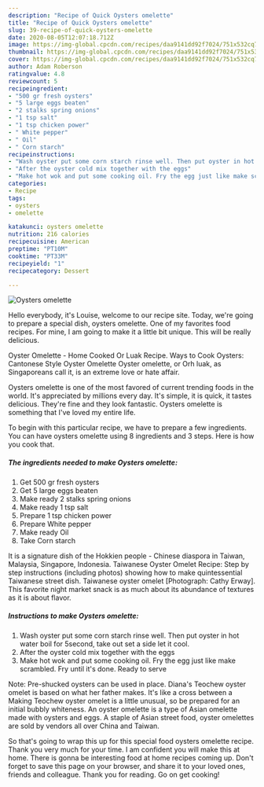 ```yaml
---
description: "Recipe of Quick Oysters omelette"
title: "Recipe of Quick Oysters omelette"
slug: 39-recipe-of-quick-oysters-omelette
date: 2020-08-05T12:07:18.712Z
image: https://img-global.cpcdn.com/recipes/daa9141dd92f7024/751x532cq70/oysters-omelette-recipe-main-photo.jpg
thumbnail: https://img-global.cpcdn.com/recipes/daa9141dd92f7024/751x532cq70/oysters-omelette-recipe-main-photo.jpg
cover: https://img-global.cpcdn.com/recipes/daa9141dd92f7024/751x532cq70/oysters-omelette-recipe-main-photo.jpg
author: Adam Roberson
ratingvalue: 4.8
reviewcount: 5
recipeingredient:
- "500 gr fresh oysters"
- "5 large eggs beaten"
- "2 stalks spring onions"
- "1 tsp salt"
- "1 tsp chicken power"
- " White pepper"
- " Oil"
- " Corn starch"
recipeinstructions:
- "Wash oyster put some corn starch rinse well. Then put oyster in hot water boil for 5second, take out set a side let it cool."
- "After the oyster cold mix together with the eggs"
- "Make hot wok and put some cooking oil. Fry the egg just like make scrambled. Fry until it&#39;s done. Ready to serve"
categories:
- Recipe
tags:
- oysters
- omelette

katakunci: oysters omelette 
nutrition: 216 calories
recipecuisine: American
preptime: "PT10M"
cooktime: "PT33M"
recipeyield: "1"
recipecategory: Dessert

---
```



![Oysters omelette](https://img-global.cpcdn.com/recipes/daa9141dd92f7024/751x532cq70/oysters-omelette-recipe-main-photo.jpg)

Hello everybody, it's Louise, welcome to our recipe site. Today, we're going to prepare a special dish, oysters omelette. One of my favorites food recipes. For mine, I am going to make it a little bit unique. This will be really delicious.

Oyster Omelette - Home Cooked Or Luak Recipe. Ways to Cook Oysters: Cantonese Style Oyster Omelette Oyster omelette, or Orh luak, as Singaporeans call it, is an extreme love or hate affair.

Oysters omelette is one of the most favored of current trending foods in the world. It's appreciated by millions every day. It's simple, it is quick, it tastes delicious. They're fine and they look fantastic. Oysters omelette is something that I've loved my entire life.


To begin with this particular recipe, we have to prepare a few ingredients. You can have oysters omelette using 8 ingredients and 3 steps. Here is how you cook that.

<!--inarticleads1-->

##### The ingredients needed to make Oysters omelette:

1. Get 500 gr fresh oysters
1. Get 5 large eggs beaten
1. Make ready 2 stalks spring onions
1. Make ready 1 tsp salt
1. Prepare 1 tsp chicken power
1. Prepare  White pepper
1. Make ready  Oil
1. Take  Corn starch


It is a signature dish of the Hokkien people - Chinese diaspora in Taiwan, Malaysia, Singapore, Indonesia. Taiwanese Oyster Omelet Recipe: Step by step instructions (including photos) showing how to make quintessential Taiwanese street dish. Taiwanese oyster omelet [Photograph: Cathy Erway]. This favorite night market snack is as much about its abundance of textures as it is about flavor. 

<!--inarticleads2-->

##### Instructions to make Oysters omelette:

1. Wash oyster put some corn starch rinse well. Then put oyster in hot water boil for 5second, take out set a side let it cool.
1. After the oyster cold mix together with the eggs
1. Make hot wok and put some cooking oil. Fry the egg just like make scrambled. Fry until it&#39;s done. Ready to serve


Note: Pre-shucked oysters can be used in place. Diana&#39;s Teochew oyster omelet is based on what her father makes. It&#39;s like a cross between a Making Teochew oyster omelet is a little unusual, so be prepared for an initial bubbly whiteness. An oyster omelette is a type of Asian omelette made with oysters and eggs. A staple of Asian street food, oyster omelettes are sold by vendors all over China and Taiwan. 

So that's going to wrap this up for this special food oysters omelette recipe. Thank you very much for your time. I am confident you will make this at home. There is gonna be interesting food at home recipes coming up. Don't forget to save this page on your browser, and share it to your loved ones, friends and colleague. Thank you for reading. Go on get cooking!
